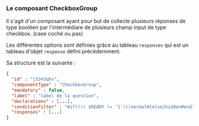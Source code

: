 ### Le composant CheckboxGroup

Il s'agit d'un composant ayant pour but de collecte plusieurs réponses de type booléen par l'intermédiare de plusieurs champ input de type checkbox.
(case coché ou pas)

Les différentes options sont définies grâce au tableau `responses` qui est un tableau d'objet `response` défini précédemment.

Sa structure est la suivante :

```json
{ 
  "id" : "j3343qhx",
  "componentType" : "CheckboxGroup",
  "mandatory" : false,
  "label" : "label de la question",
  "declarations" : [...],
  "conditionFilter" : "#if((!( $READY != '1')))normal#{else}hidden#end",
  "responses" : [...]
}
```